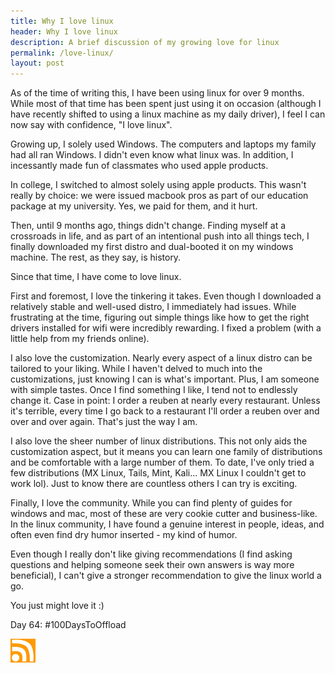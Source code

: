 ```yaml
---
title: Why I love linux
header: Why I love linux
description: A brief discussion of my growing love for linux
permalink: /love-linux/
layout: post
---
```


As of the time of writing this, I have been using linux for over 9 months. While most of that time has been spent just using it on occasion (although I have recently shifted to using a linux machine as my daily driver), I feel I can now say with confidence, "I love linux".

Growing up, I solely used Windows. The computers and laptops my family had all ran Windows. I didn't even know what linux was. In addition, I incessantly made fun of classmates who used apple products.

In college, I switched to almost solely using apple products. This wasn't really by choice: we were issued macbook pros as part of our education package at my university. Yes, we paid for them, and it hurt.

Then, until 9 months ago, things didn't change. Finding myself at a crossroads in life, and as part of an intentional push into all things tech, I finally downloaded my first distro and dual-booted it on my windows machine. The rest, as they say, is history.

Since that time, I have come to love linux.

First and foremost, I love the tinkering it takes. Even though I downloaded a relatively stable and well-used distro, I immediately had issues. While frustrating at the time, figuring out simple things like how to get the right drivers installed for wifi were incredibly rewarding. I fixed a problem (with a little help from my friends online).

I also love the customization. Nearly every aspect of a linux distro can be tailored to your liking. While I haven't delved to much into the customizations, just knowing I can is what's important. Plus, I am someone with simple tastes. Once I find something I like, I tend not to endlessly change it. Case in point: I order a reuben at nearly every restaurant. Unless it's terrible, every time I go back to a restaurant I'll order a reuben over and over and over again. That's just the way I am.

I also love the sheer number of linux distributions. This not only aids the customization aspect, but it means you can learn one family of distributions and be comfortable with a large number of them. To date, I've only tried a few distributions (MX Linux, Tails, Mint, Kali... MX Linux I couldn't get to work lol). Just to know there are countless others I can try is exciting.

Finally, I love the community. While you can find plenty of guides for windows and mac, most of these are very cookie cutter and business-like. In the linux community, I have found a genuine interest in people, ideas, and often even find dry humor inserted - my kind of humor.

Even though I really don't like giving recommendations (I find asking questions and helping someone seek their own answers is way more beneficial), I can't give a stronger recommendation to give the linux world a go.

You just might love it :)

Day 64: #100DaysToOffload

<a href="https://blog.mooreanalysis.com/feed.xml"><img src="/assets/images/rss_feed.jpg" style="opacity:1;" width="40"/></a>
